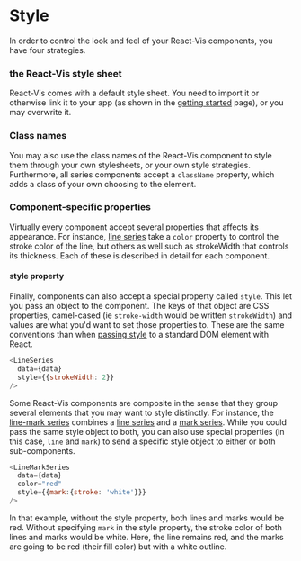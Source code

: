 # Style

In order to control the look and feel of your React-Vis components, you have four strategies.

### the React-Vis style sheet
React-Vis comes with a default style sheet. You need to import it or otherwise link it to your app (as shown in the [getting started](tutorial/getting-started.md) page), or you may overwrite it.

### Class names
You may also use the class names of the React-Vis component to style them through your own stylesheets, or your own style strategies.
Furthermore, all series components accept a `className` property, which adds a class of your own choosing to the element.

### Component-specific properties
Virtually every component accept several properties that affects its appearance. For instance, [line series](line-series.md) take a `color` property to control the stroke color of the line, but others as well such as strokeWidth that controls its thickness. Each of these is described in detail for each component.

#### style property
Finally, components can also accept a special property called `style`. This let you pass an object to the component. The keys of that object are CSS properties, camel-cased (ie `stroke-width` would be written `strokeWidth`) and values are what you'd want to set those properties to. These are the same conventions than when [passing style](https://facebook.github.io/react/docs/dom-elements.html) to a standard DOM element with React.

```javascript
<LineSeries
  data={data}
  style={{strokeWidth: 2}}
/>
```

Some React-Vis components are composite in the sense that they group several elements that you may want to style distinctly. For instance, the [line-mark series](line-mark-series.md) combines a [line series](line-series.md) and a [mark series](mark-series.md). While you could pass the same style object to both, you can also use special properties (in this case, `line` and `mark`) to send a specific style object to either or both sub-components.

```javascript
<LineMarkSeries
  data={data}
  color="red"
  style={{mark:{stroke: 'white'}}}
/>
```
In that example, without the style property, both lines and marks would be red. Without specifying `mark` in the style property, the stroke color of both lines and marks would be white. Here, the line remains red, and the marks are going to be red (their fill color) but with a white outline.
